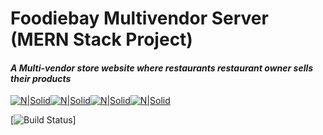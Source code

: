 # Foodiebay Multivendor Server (MERN Stack Project)

#### _A Multi-vendor store website where restaurants restaurant owner sells their products_

[![N|Solid](https://img.shields.io/badge/MongoDB-4EA94B?style=for-the-badge&logo=mongodb&logoColor=white)](https://reactjs.org/)[![N|Solid](https://img.shields.io/badge/Express.js-000000?style=for-the-badge&logo=express&logoColor=white)](https://reactjs.org/)[![N|Solid](https://img.shields.io/badge/React-20232A?style=for-the-badge&logo=react&logoColor=61DAFB)](https://reactjs.org/)[![N|Solid](https://img.shields.io/badge/Node.js-339933?style=for-the-badge&logo=nodedotjs&logoColor=white)](https://reactjs.org/)

[![Build Status](https://travis-ci.org/joemccann/dillinger.svg?branch=master)]
